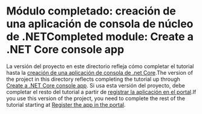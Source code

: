 # <a name="completed-module-create-a-net-core-console-app"></a><span data-ttu-id="2e164-101">Módulo completado: creación de una aplicación de consola de núcleo de .NET</span><span class="sxs-lookup"><span data-stu-id="2e164-101">Completed module: Create a .NET Core console app</span></span>

<span data-ttu-id="2e164-102">La versión del proyecto en este directorio refleja cómo completar el tutorial hasta la [creación de una aplicación de consola de .net Core](https://docs.microsoft.com/graph/tutorials/dotnet-core?tutorial-step=1).</span><span class="sxs-lookup"><span data-stu-id="2e164-102">The version of the project in this directory reflects completing the tutorial up through [Create a .NET Core console app](https://docs.microsoft.com/graph/tutorials/dotnet-core?tutorial-step=1).</span></span> <span data-ttu-id="2e164-103">Si usa esta versión del proyecto, debe completar el resto del tutorial a partir de [registrar la aplicación en el portal](https://docs.microsoft.com/graph/tutorials/dotnet-core?tutorial-step=2).</span><span class="sxs-lookup"><span data-stu-id="2e164-103">If you use this version of the project, you need to complete the rest of the tutorial starting at [Register the app in the portal](https://docs.microsoft.com/graph/tutorials/dotnet-core?tutorial-step=2).</span></span>
